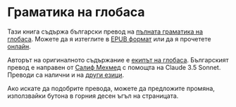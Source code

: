 # Граматика на глобаса

Тази книга съдържа български превод на [пълната граматика на глобаса](https://salif.github.io/gramati-fe-globasa/eng/).
Можете да я изтеглите в [EPUB формат](Gramati_fe_Globasa_Mesi_09_2024_bg_claude.epub)
или да я прочетете [онлайн](https://salif.github.io/gramati-fe-globasa/bg-claude/).

Авторът на оригиналното съдържание е [екипът на глобаса](https://globasa.net/).
Българският превод е направен от [Салиф Мехмед](https://salif.eu/bg) с помощта на Claude 3.5 Sonnet.
Преводи са налични и на [други езици](https://salif.github.io/gramati-fe-globasa/).

Ако искате да подобрите превода, можете да предложите промяна, използвайки бутона в горния десен ъгъл на страницата.

[^1]: Доколкото е допустимо от закона, авторите на тази книга се отказват от всички авторски права и сродни или съседни права върху съдържанието ѝ.
